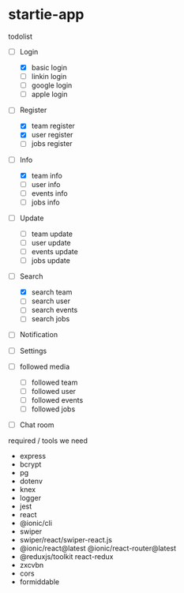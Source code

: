 # startie-app

todolist

- [ ] Login

  - [x] basic login
  - [ ] linkin login
  - [ ] google login
  - [ ] apple login

- [ ] Register

  - [x] team register
  - [x] user register
  - [ ] jobs register

- [ ] Info

  - [x] team info
  - [ ] user info
  - [ ] events info
  - [ ] jobs info

- [ ] Update

  - [ ] team update
  - [ ] user update
  - [ ] events update
  - [ ] jobs update

- [ ] Search

  - [x] search team
  - [ ] search user
  - [ ] search events
  - [ ] search jobs

- [ ] Notification
- [ ] Settings

- [ ] followed media

  - [ ] followed team
  - [ ] followed user
  - [ ] followed events
  - [ ] followed jobs

- [ ] Chat room

required / tools we need

- express
- bcrypt
- pg
- dotenv
- knex
- logger
- jest
- react
- @ionic/cli
- swiper
- swiper/react/swiper-react.js
- @ionic/react@latest @ionic/react-router@latest
- @reduxjs/toolkit react-redux
- zxcvbn
- cors
- formiddable

